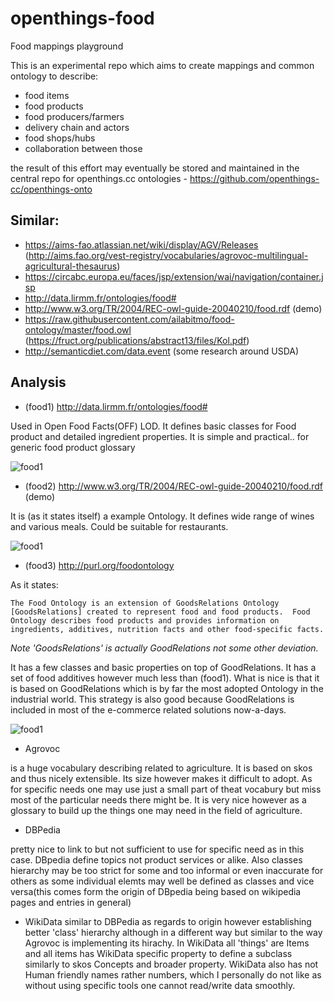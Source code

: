 # openthings-food

Food mappings playground

This is an experimental repo which aims to create mappings and common ontology to describe:

* food items
* food products
* food producers/farmers
* delivery chain and actors
* food shops/hubs
* collaboration between those

the result of this effort may eventually be stored and maintained in the central repo for openthings.cc ontologies - https://github.com/openthings-cc/openthings-onto

## Similar:

* https://aims-fao.atlassian.net/wiki/display/AGV/Releases (http://aims.fao.org/vest-registry/vocabularies/agrovoc-multilingual-agricultural-thesaurus)
* https://circabc.europa.eu/faces/jsp/extension/wai/navigation/container.jsp
* http://data.lirmm.fr/ontologies/food#
* http://www.w3.org/TR/2004/REC-owl-guide-20040210/food.rdf (demo)
* https://raw.githubusercontent.com/ailabitmo/food-ontology/master/food.owl (https://fruct.org/publications/abstract13/files/Kol.pdf)
* http://semanticdiet.com/data.event (some research around USDA)


## Analysis

* (food1) http://data.lirmm.fr/ontologies/food#

Used in Open Food Facts(OFF) LOD. It defines basic classes for Food product and detailed ingredient properties.
It is simple and practical.. for generic food product glossary

![food1](https://raw.githubusercontent.com/openthings-cc/openthings-food/master/art/food1.svg)


* (food2) http://www.w3.org/TR/2004/REC-owl-guide-20040210/food.rdf (demo)

It is (as it states itself) a example Ontology. It defines wide range of wines and various meals. Could be suitable for restaurants.


![food1](https://raw.githubusercontent.com/openthings-cc/openthings-food/master/art/food1.svg)


* (food3) http://purl.org/foodontology

As it states:

`The Food Ontology is an extension of GoodsRelations Ontology [GoodsRelations] created to represent food and food products. 
Food Ontology describes food products and provides information on ingredients, additives, nutrition facts and other food-specific facts.`

*Note 'GoodsRelations' is actually GoodRelations not some other deviation.*

It has a few classes and basic properties on top of GoodRelations.
It has a set of food additives however much less than (food1). 
What is nice is that it is based on GoodRelations which is by far the most adopted Ontology in the industrial world.
This strategy is also good because GoodRelations is included in most of the e-commerce related solutions now-a-days.

![food1](https://raw.githubusercontent.com/openthings-cc/openthings-food/master/art/food1.svg)


* Agrovoc

is a huge vocabulary describing related to agriculture. 
It is based on skos and thus nicely extensible.
Its size however makes it difficult to adopt. 
As for specific needs one may use just a small part of theat vocabury but miss most of the particular needs there might be.
It is very nice however as a glossary to build up the things one may need in the field of agriculture. 


* DBPedia

pretty nice to link to but not sufficient to use for 
specific need as in this case. DBpedia define topics not product 
services or alike. Also classes hierarchy may be too strict for some 
and too informal or even inaccurate for others as some individual elemts 
may well be defined as classes and vice versa(this comes form the 
origin of DBpedia being based on wikipedia pages and entries in 
general) 


* WikiData 
similar to DBPedia as regards to origin however 
establishing better 'class' hierarchy although in a different way but 
similar to the way Agrovoc is implementing its hirachy. In WikiData 
all 'things' are Items and all items has WikiData 
specific property to define a subclass similarly to skos Concepts and
broader property. WikiData also has not Human friendly names rather 
numbers, which I personally do not like as without using specific 
tools one cannot read/write data smoothly.
 
 

 